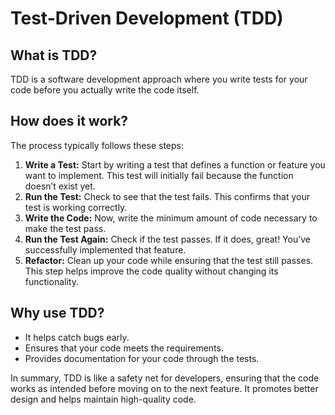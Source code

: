 # Test-Driven Development (TDD)

## What is TDD?
TDD is a software development approach where you write tests for your code before you actually write the code itself.

## How does it work?
The process typically follows these steps:
1. **Write a Test:** Start by writing a test that defines a function or feature you want to implement. This test will initially fail because the function doesn’t exist yet.
2. **Run the Test:** Check to see that the test fails. This confirms that your test is working correctly.
3. **Write the Code:** Now, write the minimum amount of code necessary to make the test pass.
4. **Run the Test Again:** Check if the test passes. If it does, great! You’ve successfully implemented that feature.
5. **Refactor:** Clean up your code while ensuring that the test still passes. This step helps improve the code quality without changing its functionality.

## Why use TDD?
- It helps catch bugs early.
- Ensures that your code meets the requirements.
- Provides documentation for your code through the tests.

In summary, TDD is like a safety net for developers, ensuring that the code works as intended before moving on to the next feature. It promotes better design and helps maintain high-quality code.
